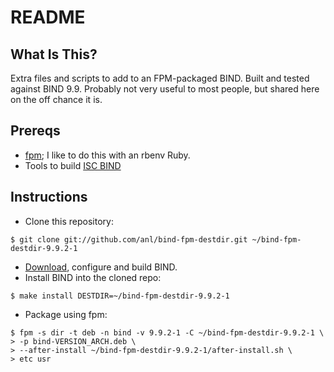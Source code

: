 # README

## What Is This?

Extra files and scripts to add to an FPM-packaged BIND.  Built and tested
against BIND 9.9.  Probably not very useful to most people, but shared here
on the off chance it is.

## Prereqs

* [fpm](https://github.com/jordansissel/fpm/); I like to do this with an rbenv
Ruby.
* Tools to build [ISC BIND](https://www.isc.org/software/bind)

## Instructions

* Clone this repository:

`$ git clone git://github.com/anl/bind-fpm-destdir.git ~/bind-fpm-destdir-9.9.2-1`

* [Download](https://www.isc.org/software/bind), configure and build BIND.
* Install BIND into the cloned repo:

`$ make install DESTDIR=~/bind-fpm-destdir-9.9.2-1`


* Package using fpm:

```
$ fpm -s dir -t deb -n bind -v 9.9.2-1 -C ~/bind-fpm-destdir-9.9.2-1 \
> -p bind-VERSION_ARCH.deb \
> --after-install ~/bind-fpm-destdir-9.9.2-1/after-install.sh \
> etc usr
```
